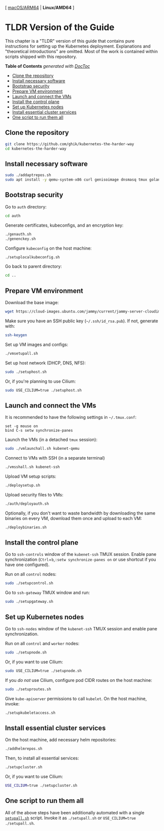 \[ [macOS/ARM64](../../macos/docs/09_TLDR_Version_of_the_Guide.md) | **Linux/AMD64** \]

# TLDR Version of the Guide

This chapter is a "TLDR" version of this guide that contains pure instructions for setting up the Kubernetes
deployment. Explanations and "theoretical introductions" are omitted. Most of the work is contained within
scripts shipped with this repository.

<!-- START doctoc generated TOC please keep comment here to allow auto update -->
<!-- DON'T EDIT THIS SECTION, INSTEAD RE-RUN doctoc TO UPDATE -->
**Table of Contents**  *generated with [DocToc](https://github.com/thlorenz/doctoc)*

- [Clone the repository](#clone-the-repository)
- [Install necessary software](#install-necessary-software)
- [Bootstrap security](#bootstrap-security)
- [Prepare VM environment](#prepare-vm-environment)
- [Launch and connect the VMs](#launch-and-connect-the-vms)
- [Install the control plane](#install-the-control-plane)
- [Set up Kubernetes nodes](#set-up-kubernetes-nodes)
- [Install essential cluster services](#install-essential-cluster-services)
- [One script to run them all](#one-script-to-run-them-all)

<!-- END doctoc generated TOC please keep comment here to allow auto update -->

## Clone the repository

```bash
git clone https://github.com/ghik/kubernetes-the-harder-way
cd kubernetes-the-harder-way
```

## Install necessary software

```bash
sudo ./addaptrepos.sh
sudo apt install -y qemu-system-x86 curl genisoimage dnsmasq tmux golang-cfssl nfs-kernel-server kubectl helm
```

## Bootstrap security

Go to `auth` directory:

```bash
cd auth
```

Generate certificates, kubeconfigs, and an encryption key:

```bash
./genauth.sh
./genenckey.sh
```

Configure `kubeconfig` on the host machine:

```bash
./setuplocalkubeconfig.sh
```

Go back to parent directory:

```bash
cd ..
```

## Prepare VM environment

Download the base image:

```bash
wget https://cloud-images.ubuntu.com/jammy/current/jammy-server-cloudimg-amd64.img
```

Make sure you have an SSH public key (`~/.ssh/id_rsa.pub`). If not, generate with:

```bash
ssh-keygen
```

Set up VM images and configs:

```bash
./vmsetupall.sh
```

Set up host network (DHCP, DNS, NFS):

```bash
sudo ./setuphost.sh
```

Or, if you're planning to use Cilium:

```bash
sudo USE_CILIUM=true ./setuphost.sh
```

## Launch and connect the VMs

It is recommended to have the following settings in `~/.tmux.conf`:

```
set -g mouse on
bind C-s setw synchronize-panes
```

Launch the VMs (in a detached `tmux` session):

```bash
sudo ./vmlaunchall.sh kubenet-qemu
```

Connect to VMs with SSH (in a separate terminal)

```bash
./vmsshall.sh kubenet-ssh
```

Upload VM setup scripts:

```bash
./deploysetup.sh
```

Upload security files to VMs:

```bash
./auth/deployauth.sh
```

Optionally, if you don't want to waste bandwidth by downloading the same binaries on every VM,
download them once and upload to each VM:

```bash
./deploybinaries.sh
```

## Install the control plane

Go to `ssh-controls` window of the `kubenet-ssh` TMUX session.
Enable pane synchronization (`Ctrl`+`b`,`:setw synchronize-panes on` or use shortcut if you have one configured).

Run on all `control` nodes:

```bash
sudo ./setupcontrol.sh
```

Go to `ssh-gateway` TMUX window and run:

```bash
sudo ./setupgateway.sh
```

## Set up Kubernetes nodes

Go to `ssh-nodes` window of the `kubenet-ssh` TMUX session and enable pane synchronization.

Run on all `control` and `worker` nodes:

```bash
sudo ./setupnode.sh
```

Or, if you want to use Cilium:

```bash
sudo USE_CILIUM=true ./setupnode.sh
```

If you *do not* use Cilium, configure pod CIDR routes on the host machine:

```bash
sudo ./setuproutes.sh
```

Give `kube-apiserver` permissions to call `kubelet`. On the host machine, invoke:

```bash
./setupkubeletaccess.sh
```

## Install essential cluster services

On the host machine, add necessary helm repositories:

```bash
./addhelmrepos.sh
```

Then, to install all essential services:

```bash
./setupcluster.sh
```

Or, if you want to use Cilium:

```bash
USE_CILIUM=true ./setupcluster.sh
```

## One script to run them all

All of the above steps have been additionally automated with a single [`setupall.sh`](../setupall.sh) script.
Invoke it as `./setupall.sh` or `USE_CILIUM=true ./setupall.sh`.
